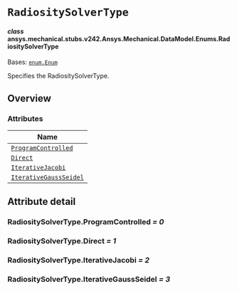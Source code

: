 # `RadiositySolverType`



#### *class* ansys.mechanical.stubs.v242.Ansys.Mechanical.DataModel.Enums.RadiositySolverType

Bases: [`enum.Enum`](https://docs.python.org/3/library/enum.html#enum.Enum)

Specifies the RadiositySolverType.

<!-- !! processed by numpydoc !! -->

<a id="overview"></a>

## Overview

### Attributes

| Name |
| --------------------------------------------------------------------- |
| [`ProgramControlled`](#RadiositySolverType.ProgramControlled) |
| [`Direct`](#RadiositySolverType.Direct) |
| [`IterativeJacobi`](#RadiositySolverType.IterativeJacobi) |
| [`IterativeGaussSeidel`](#RadiositySolverType.IterativeGaussSeidel) |

<a id="attribute-detail"></a>

## Attribute detail

<a id="RadiositySolverType.ProgramControlled"></a>

### RadiositySolverType.ProgramControlled *= 0*

<a id="RadiositySolverType.Direct"></a>

### RadiositySolverType.Direct *= 1*

<a id="RadiositySolverType.IterativeJacobi"></a>

### RadiositySolverType.IterativeJacobi *= 2*

<a id="RadiositySolverType.IterativeGaussSeidel"></a>

### RadiositySolverType.IterativeGaussSeidel *= 3*



